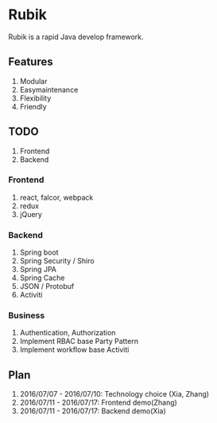 # Rubik
Rubik is a rapid Java develop framework.

## Features
1. Modular
2. Easymaintenance
3. Flexibility
4. Friendly

## TODO
1. Frontend
2. Backend

### Frontend
1. react, falcor, webpack
2. redux
3. jQuery

### Backend
1. Spring boot
2. Spring Security / Shiro
3. Spring JPA
4. Spring Cache
5. JSON / Protobuf
6. Activiti

### Business
1. Authentication, Authorization
2. Implement RBAC base Party Pattern
3. Implement workflow base Activiti

## Plan
1. 2016/07/07 - 2016/07/10: Technology choice (Xia, Zhang)
2. 2016/07/11 - 2016/07/17: Frontend demo(Zhang)
3. 2016/07/11 - 2016/07/17: Backend demo(Xia)
